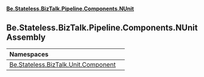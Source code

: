 #### [Be.Stateless.BizTalk.Pipeline.Components.NUnit](README.md 'README')

## Be.Stateless.BizTalk.Pipeline.Components.NUnit Assembly

| Namespaces | |
| :--- | :--- |
| [Be.Stateless.BizTalk.Unit.Component](Be.Stateless.BizTalk.Unit.Component.md 'Be.Stateless.BizTalk.Unit.Component') | |
